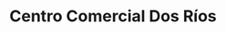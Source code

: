 ---
title: "Centro Comercial Dos Ríos"
url: /guapiles/centro-comercial-dos-rios/
shop: Einkaufszentrum
---